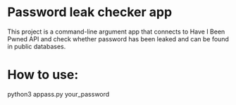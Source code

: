 # Password leak checker app
This project is a command-line argument app that connects to Have I Been Pwned API and check whether password has been leaked and can be found in public databases.

# How to use:
python3 appass.py your_password
